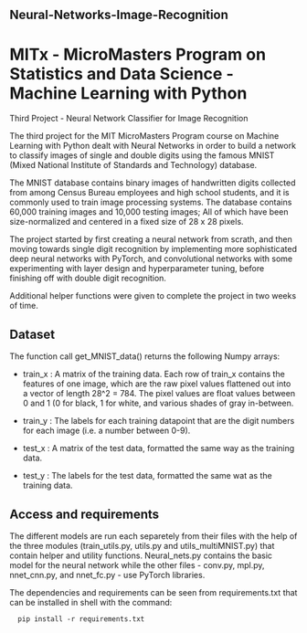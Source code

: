 ## Neural-Networks-Image-Recognition

# MITx - MicroMasters Program on Statistics and Data Science - Machine Learning with Python

Third Project - Neural Network Classifier for Image Recognition

The third project for the MIT MicroMasters Program course on Machine Learning with Python dealt with
Neural Networks in order to build a network to classify images of single and double digits using the famous MNIST (Mixed National
Institute of Standards and Technology) database.

The MNIST database contains binary images of handwritten digits collected from among Census Bureau employees and high school students, and it is commonly used to train image processing systems. The database contains 60,000 training images and 10,000 testing images; All of which have been size-normalized and centered in a fixed size of 28 x 28 pixels.

The project started by first creating a neural network from scrath, and then moving towards single digit recognition by implementing more sophisticated deep neural networks with PyTorch, and convolutional networks with some experimenting with layer design and hyperparameter tuning, before finishing off with double digit
recognition. 

Additional helper functions were given to complete the project in two weeks of time.

## Dataset

The function call get_MNIST_data() returns the following Numpy arrays:

- train_x : A matrix of the training data. Each row of train_x contains the features of one image, which are
the raw pixel values flattened out into a vector of length 28^2 = 784. The pixel values are float values
between 0 and 1 (0 for black, 1 for white, and various shades of gray in-between.

- train_y : The labels for each training datapoint that are the digit numbers for each image (i.e. a number between 0-9).

- test_x : A matrix of the test data, formatted the same way as the training data.

- test_y : The labels for the test data, formatted the same wat as the training data.

## Access and requirements

The different models are run each separetely from their files with the help of the three modules (train_utils.py, utils.py and utils_multiMNIST.py) that contain helper and utility functions. Neural_nets.py contains the basic model for the neural network while the other files - conv.py, mpl.py, nnet_cnn.py, and nnet_fc.py -  use PyTorch libraries.

The dependencies and requirements can be seen from requirements.txt that can be installed in shell with the command:

      pip install -r requirements.txt
